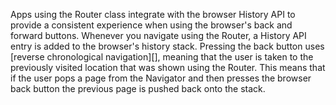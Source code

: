 Apps using the Router class integrate with the browser History API to provide
a consistent experience when using the browser's back and forward buttons.
Whenever you navigate using the Router, a History API entry is added to the
browser's history stack. Pressing the back button uses [reverse
chronological navigation][], meaning that the user is taken to the previously
visited location that was shown using the Router. This means that if the user
pops a page from the Navigator and then presses the browser back button
the previous page is pushed back onto the stack.
